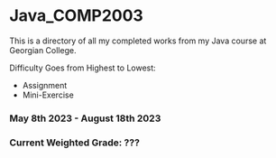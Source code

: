 # Java_COMP2003

This is a directory of all my completed works from my Java course at Georgian College.

Difficulty Goes from Highest to Lowest:
- Assignment
- Mini-Exercise

### May 8th 2023 - August 18th 2023
### Current Weighted Grade: ???
